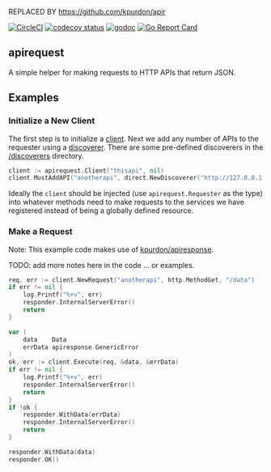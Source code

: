 REPLACED BY https://github.com/kpurdon/apir

[![CircleCI](https://circleci.com/gh/kpurdon/apirequest.svg?style=svg)](https://circleci.com/gh/kpurdon/apirequest)
[![codecov status](https://codecov.io/gh/kpurdon/apirequest/branch/master/graph/badge.svg)](https://codecov.io/gh/kpurdon/apirequest)
[![godoc](https://godoc.org/github.com/kpurdon/apirequest?status.svg)](http://godoc.org/github.com/kpurdon/apirequest)
[![Go Report Card](https://goreportcard.com/badge/github.com/kpurdon/apirequest)](https://goreportcard.com/report/github.com/kpurdon/apirequest)

apirequest
-----

A simple helper for making requests to HTTP APIs that return JSON.

## Examples

### Initialize a New Client

The first step is to initialize a [client](https://godoc.org/github.com/kpurdon/apirequest#Client). Next we add any number of APIs to the requester using a [discoverer](https://godoc.org/github.com/kpurdon/apirequest#Discoverer). There are some pre-defined discoverers in the [/discoverers](https://godoc.org/github.com/kpurdon/apirequest/discoverers) directory.

``` go
client := apirequest.Client("thisapi", nil)
client.MustAddAPI("anotherapi", direct.NewDiscoverer("http://127.0.0.1:1234"))
```

Ideally the `client` should be injected (use `apirequest.Requester` as the type) into whatever methods need to make requests to the services we have registered instead of being a globally defined resource.

### Make a Request

Note: This example code makes use of [kpurdon/apiresponse](https://github.com/kpurdon/apiresponse).

TODO: add more notes here in the code ... or examples.

``` go
req, err := client.NewRequest("anotherapi", http.MethodGet, "/data")
if err != nil {
    log.Printf("%+v", err)
    responder.InternalServerError()
    return
}

var (
    data    Data
    errData apiresponse.GenericError
)
ok, err := client.Execute(req, &data, &errData)
if err != nil {
    log.Printf("%+v", err)
    responder.InternalServerError()
    return
}
if !ok {
    responder.WithData(errData)
    responder.InternalServerError()
    return
}

responder.WithData(data)
responder.OK()
```
